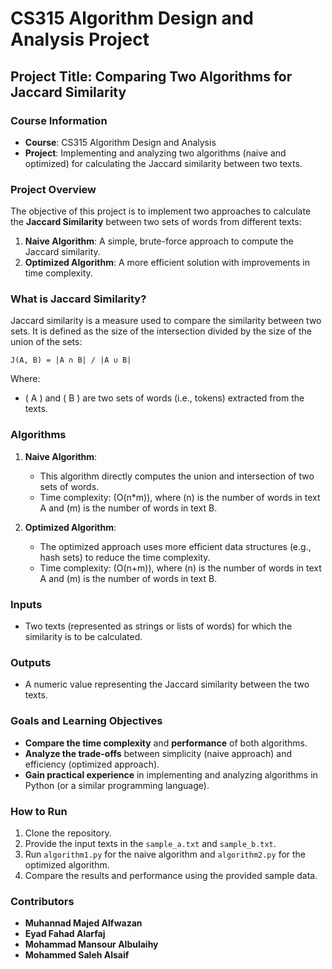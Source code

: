 # CS315 Algorithm Design and Analysis Project

## Project Title: Comparing Two Algorithms for Jaccard Similarity

### Course Information
- **Course**: CS315 Algorithm Design and Analysis
- **Project**: Implementing and analyzing two algorithms (naive and optimized) for calculating the Jaccard similarity between two texts.

### Project Overview
The objective of this project is to implement two approaches to calculate the **Jaccard Similarity** between two sets of words from different texts:
1. **Naive Algorithm**: A simple, brute-force approach to compute the Jaccard similarity.
2. **Optimized Algorithm**: A more efficient solution with improvements in time complexity.

### What is Jaccard Similarity?
Jaccard similarity is a measure used to compare the similarity between two sets. It is defined as the size of the intersection divided by the size of the union of the sets:

`
J(A, B) = |A ∩ B| / |A ∪ B|
`

Where:
- \( A \) and \( B \) are two sets of words (i.e., tokens) extracted from the texts.

### Algorithms
1. **Naive Algorithm**:  
   - This algorithm directly computes the union and intersection of two sets of words.
   - Time complexity: \(O(n*m)\), where \(n\) is the number of words in text A and \(m\) is the number of words in text B.

2. **Optimized Algorithm**:  
   - The optimized approach uses more efficient data structures (e.g., hash sets) to reduce the time complexity.
   - Time complexity: \(O(n+m)\), where \(n\) is the number of words in text A and \(m\) is the number of words in text B.

### Inputs
- Two texts (represented as strings or lists of words) for which the similarity is to be calculated.

### Outputs
- A numeric value representing the Jaccard similarity between the two texts.

### Goals and Learning Objectives
- **Compare the time complexity** and **performance** of both algorithms.
- **Analyze the trade-offs** between simplicity (naive approach) and efficiency (optimized approach).
- **Gain practical experience** in implementing and analyzing algorithms in Python (or a similar programming language).

### How to Run
1. Clone the repository.
2. Provide the input texts in the `sample_a.txt` and `sample_b.txt`.
3. Run `algorithm1.py` for the naive algorithm and `algorithm2.py` for the optimized algorithm.
4. Compare the results and performance using the provided sample data.

### Contributors
- **Muhannad Majed Alfwazan**
- **Eyad Fahad Alarfaj**
- **Mohammad Mansour Albulaihy**
- **Mohammed Saleh Alsaif**